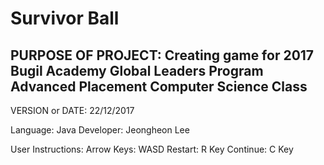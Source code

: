# Survivor Ball

## PURPOSE OF PROJECT: Creating game for 2017 Bugil Academy Global Leaders Program Advanced Placement Computer Science Class

VERSION or DATE: 22/12/2017

Language: Java
Developer: Jeongheon Lee

User Instructions:
Arrow Keys: WASD
Restart: R Key
Continue: C Key


